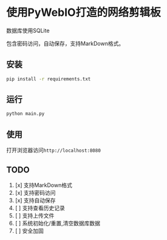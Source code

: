 # 使用PyWebIO打造的网络剪辑板
数据库使用SQLite

包含密码访问，自动保存，支持MarkDown格式。

## 安装

```bash
pip install -r requirements.txt
```

## 运行

```bash
python main.py
```

## 使用

打开浏览器访问`http://localhost:8080`

## TODO
1. [x] 支持MarkDown格式
2. [x] 支持密码访问
3. [x] 支持自动保存
4. [ ] 支持查看历史记录
5. [ ] 支持上传文件
6. [ ] 系统初始化/重置,清空数据库数据
7. [ ] 安全加固